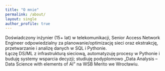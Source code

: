 ```yaml
---
title: "O mnie"
permalink: /about/
layout: single
author_profile: true
---
```


Doświadczony inżynier (15+ lat) w telekomunikacji, Senior Access Network Engineer odpowiedzialny za planowanie/optimizację sieci oraz ekstrakcję, przetwarzanie i analizę danych w SQL i Pythonie.  
Łączę DS/ML z infrastrukturą sieciową, automatyzuję procesy w Pythonie i buduję systemy wsparcia decyzji; studiuję podyplomowo „Data Analysis – Data Science with elements of AI” na WSB Merito we Wrocławiu.  

